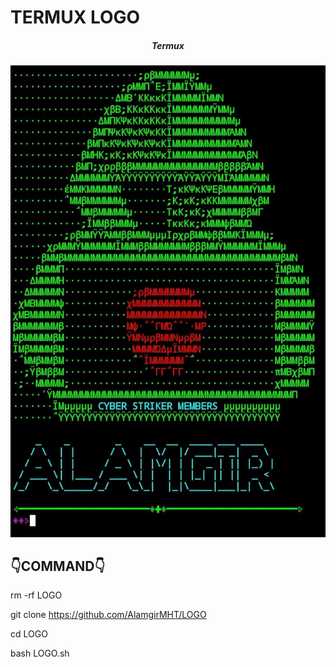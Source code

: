 # TERMUX LOGO

<h5 align="center">Termux</h5>

<p align="center">
  <img src="https://github.com/AlamgirMHT/LOGO/blob/main/GroupMe_20221129_201459.jpeg">
</p>

##  👇COMMAND👇


rm -rf LOGO


git clone https://github.com/AlamgirMHT/LOGO


cd LOGO


bash LOGO.sh
